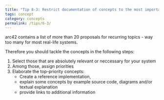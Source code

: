 ```yaml
---
title: "Tip 8-3: Restrict documentation of concepts to the most important topics!"
tags: concept
category: concepts
permalink: /tips/8-3/
---
```

arc42 contains a list of more than 20 proposals for recurring topics - way too many
for most real-life systems.

Therefore you should tackle the concepts in the following steps:

1. Select those that are absolutely relevant or neccessary for your system
2. Among those, assign priorities
3. Elaborate the top-priority concepts:
   * Create a reference implementation,
   * explain some concepts by example source code, diagrams and/or textual explanation
   * provide links to additional information
